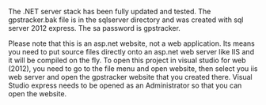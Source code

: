 The .NET server stack has been fully updated and tested. The gpstracker.bak file is in the sqlserver directory and was created with sql server 2012 express. The sa password is gpstracker.

Please note that this is an asp.net website, not a web application. Its means you need to put source files directly onto an asp.net web server like IIS and it will be compiled on the fly. To open this project in visual studio for web (2012), you need to go to the file menu and open website, then select you iis web server and open the gpstracker website that you created there. Visual Studio express needs to be opened as an Administrator so that you can open the website.
